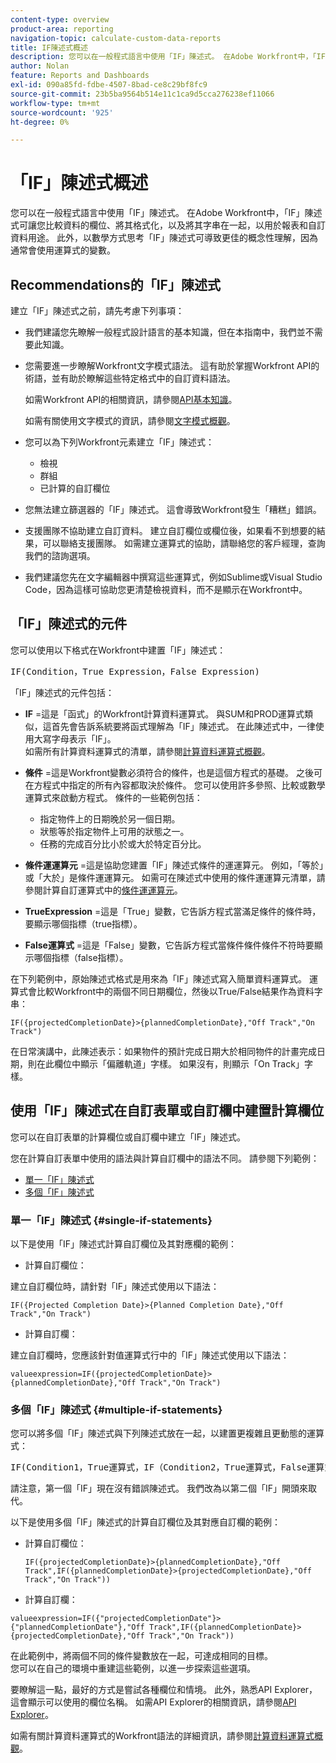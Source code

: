 ```yaml
---
content-type: overview
product-area: reporting
navigation-topic: calculate-custom-data-reports
title: IF陳述式概述
description: 您可以在一般程式語言中使用「IF」陳述式。 在Adobe Workfront中，「IF」陳述式可讓您比較資料的欄位、將其格式化，以及將其字串在一起，以用於報表和自訂資料用途。 此外，以數學方式思考「IF」陳述式可導致更佳的概念性理解，因為通常會使用運算式的變數。
author: Nolan
feature: Reports and Dashboards
exl-id: 090a85fd-fdbe-4507-8bad-ce8c29bf8fc9
source-git-commit: 23b5ba9564b514e11c1ca9d5cca276238ef11066
workflow-type: tm+mt
source-wordcount: '925'
ht-degree: 0%

---
```


# 「IF」陳述式概述

<!-- Audited: 1/2024 -->

您可以在一般程式語言中使用「IF」陳述式。 在Adobe Workfront中，「IF」陳述式可讓您比較資料的欄位、將其格式化，以及將其字串在一起，以用於報表和自訂資料用途。 此外，以數學方式思考「IF」陳述式可導致更佳的概念性理解，因為通常會使用運算式的變數。

## Recommendations的「IF」陳述式

建立「IF」陳述式之前，請先考慮下列事項：

* 我們建議您先瞭解一般程式設計語言的基本知識，但在本指南中，我們並不需要此知識。
* 您需要進一步瞭解Workfront文字模式語法。 這有助於掌握Workfront API的術語，並有助於瞭解這些特定格式中的自訂資料語法。

  如需Workfront API的相關資訊，請參閱[API基本知識](../../../wf-api/general/api-basics.md)。

  如需有關使用文字模式的資訊，請參閱[文字模式概觀](../../../reports-and-dashboards/reports/text-mode/understand-text-mode.md)。

* 您可以為下列Workfront元素建立「IF」陳述式：

   * 檢視
   * 群組
   * 已計算的自訂欄位

* 您無法建立篩選器的「IF」陳述式。 這會導致Workfront發生「糟糕」錯誤。
* 支援團隊不協助建立自訂資料。 建立自訂欄位或欄位後，如果看不到想要的結果，可以聯絡支援團隊。 如需建立運算式的協助，請聯絡您的客戶經理，查詢我們的諮詢選項。
* 我們建議您先在文字編輯器中撰寫這些運算式，例如Sublime或Visual Studio Code，因為這樣可協助您更清楚檢視資料，而不是顯示在Workfront中。

## 「IF」陳述式的元件

您可以使用以下格式在Workfront中建置「IF」陳述式：
<pre>IF(Condition，True Expression，False Expression)</pre>「IF」陳述式的元件包括：

* **IF** =這是「函式」的Workfront計算資料運算式。 與SUM和PROD運算式類似，這首先會告訴系統要將函式理解為「IF」陳述式。 在此陳述式中，一律使用大寫字母表示「IF」。\
  如需所有計算資料運算式的清單，請參閱[計算資料運算式概觀](../../../reports-and-dashboards/reports/calc-cstm-data-reports/calculated-data-expressions.md)。

* **條件** =這是Workfront變數必須符合的條件，也是這個方程式的基礎。 之後可在方程式中指定的所有內容都取決於條件。 您可以使用許多參照、比較或數學運算式來啟動方程式。 條件的一些範例包括：

   * 指定物件上的日期晚於另一個日期。
   * 狀態等於指定物件上可用的狀態之一。
   * 任務的完成百分比小於或大於特定百分比。

* **條件運運算元** =這是協助您建置「IF」陳述式條件的運運算元。 例如，「等於」或「大於」是條件運運算元。 如需可在陳述式中使用的條件運運算元清單，請參閱計算自訂運算式中的[條件運運算元](../../../reports-and-dashboards/reports/calc-cstm-data-reports/condition-operators-calculated-custom-expressions.md)。

* **True**&#x200B;**Expression** =這是「True」變數，它告訴方程式當滿足條件的條件時，要顯示哪個指標（true指標）。

* **False運算式** =這是「False」變數，它告訴方程式當條件條件條件不符時要顯示哪個指標（false指標）。

在下列範例中，原始陳述式格式是用來為「IF」陳述式寫入簡單資料運算式。 運算式會比較Workfront中的兩個不同日期欄位，然後以True/False結果作為資料字串：

```
IF({projectedCompletionDate}>{plannedCompletionDate},"Off Track","On Track")
```

在日常演講中，此陳述表示：如果物件的預計完成日期大於相同物件的計畫完成日期，則在此欄位中顯示「偏離軌道」字樣。 如果沒有，則顯示「On Track」字樣。

## 使用「IF」陳述式在自訂表單或自訂欄中建置計算欄位

您可以在自訂表單的計算欄位或自訂欄中建立「IF」陳述式。

您在計算自訂表單中使用的語法與計算自訂欄中的語法不同。 請參閱下列範例：

* [單一「IF」陳述式](#single-if-statements)
* [多個「IF」陳述式](#multiple-if-statements)

### 單一「IF」陳述式 {#single-if-statements}

以下是使用「IF」陳述式計算自訂欄位及其對應欄的範例：

* 計算自訂欄位：

建立自訂欄位時，請針對「IF」陳述式使用以下語法：

```
IF({Projected Completion Date}>{Planned Completion Date},"Off Track","On Track")
```

* 計算自訂欄：

建立自訂欄時，您應該針對值運算式行中的「IF」陳述式使用以下語法：

```
valueexpression=IF({projectedCompletionDate}>{plannedCompletionDate},"Off Track","On Track")
```

### 多個「IF」陳述式 {#multiple-if-statements}

您可以將多個「IF」陳述式與下列陳述式放在一起，以建置更複雜且更動態的運算式：

<pre>IF(Condition1，True運算式，IF（Condition2，True運算式，False運算式）)</pre>請注意，第一個「IF」現在沒有錯誤陳述式。 我們改為以第二個「IF」開頭來取代。

以下是使用多個「IF」陳述式的計算自訂欄位及其對應自訂欄的範例：

* 計算自訂欄位：

  ```
  IF({projectedCompletionDate}>{plannedCompletionDate},"Off Track",IF({plannedCompletionDate}>{projectedCompletionDate},"Off Track","On Track"))
  ```

* 計算自訂欄：

```
valueexpression=IF({"projectedCompletionDate"}>{"plannedCompletionDate"},"Off Track",IF({plannedCompletionDate}>{projectedCompletionDate},"Off Track","On Track"))
```

在此範例中，將兩個不同的條件變數放在一起，可達成相同的目標。\
您可以在自己的環境中重建這些範例，以進一步探索這些選項。

要瞭解這一點，最好的方式是嘗試各種欄位和情境。 此外，熟悉API Explorer，這會顯示可以使用的欄位名稱。 如需API Explorer的相關資訊，請參閱[API Explorer](../../../wf-api/general/api-explorer.md)。

如需有關計算資料運算式的Workfront語法的詳細資訊，請參閱[計算資料運算式概觀](../../../reports-and-dashboards/reports/calc-cstm-data-reports/calculated-data-expressions.md)。
